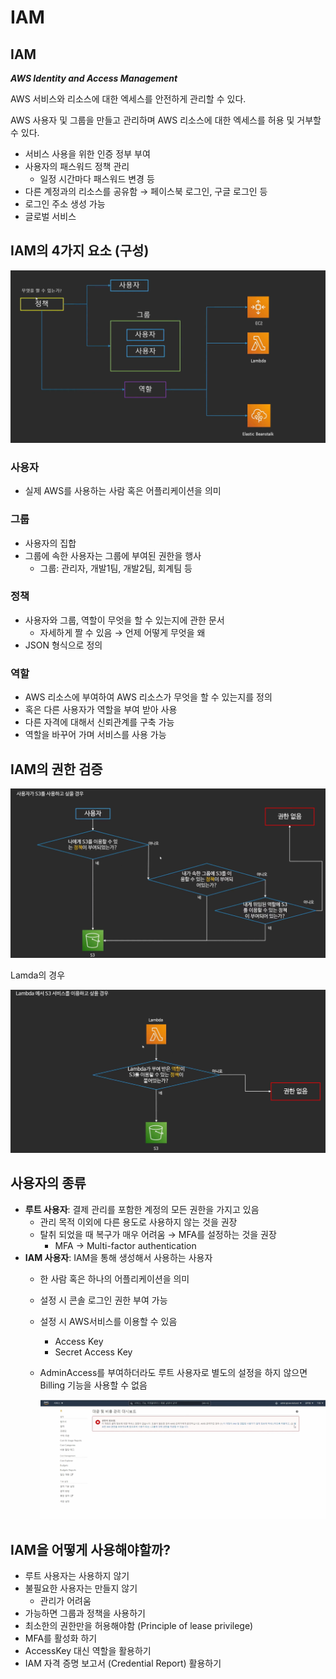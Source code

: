 # IAM

## **IAM**

***AWS Identity and Access Management***

AWS 서비스와 리소스에 대한 엑세스를 안전하게 관리할 수 있다.

AWS 사용자 및 그룹을 만들고 관리하며 AWS 리소스에 대한 엑세스를 허용 및 거부할 수 있다.

- 서비스 사용을 위한 인증 정부 부여
- 사용자의 패스워드 정책 관리
    - 일정 시간마다 패스워드 변경 등
- 다른 계정과의 리소스를 공유함 → 페이스북 로그인, 구글 로그인 등
- 로그인 주소 생성 가능
- 글로벌 서비스

## **IAM의 4가지 요소 (구성)**

![Image](./media/4-1.png)

### 사용자

- 실제 AWS를 사용하는 사람 혹은 어플리케이션을 의미

### 그룹

- 사용자의 집합
- 그룹에 속한 사용자는 그룹에 부여된 권한을 행사
    - 그룹: 관리자, 개발1팀, 개발2팀, 회계팀 등

### 정책

- 사용자와 그룹, 역할이 무엇을 할 수 있는지에 관한 문서
    - 자세하게 짤 수 있음 → 언제 어떻게 무엇을 왜
- JSON 형식으로 정의

### 역할

- AWS 리소스에 부여하여 AWS 리소스가 무엇을 할 수 있는지를 정의
- 혹은 다른 사용자가 역할을 부여 받아 사용
- 다른 자격에 대해서 신뢰관계를 구축 가능
- 역할을 바꾸어 가며 서비스를 사용 가능

## **IAM의 권한 검증**

![Image](./media/4-2.png)

Lamda의 경우

![Image](./media/4-3.png)

## **사용자의 종류**

- **루트 사용자**: 결제 관리를 포함한 계정의 모든 권한을 가지고 있음
    - 관리 목적 이외에 다른 용도로 사용하지 않는 것을 권장
    - 탈취 되었을 때 복구가 매우 어려움 → MFA를 설정하는 것을 권장
        - MFA → Multi-factor authentication
- **IAM 사용자**: IAM을 통해 생성해서 사용하는 사용자
    - 한 사람 혹은 하나의 어플리케이션을 의미
    - 설정 시 콘솔 로그인 권한 부여 가능
    - 설정 시 AWS서비스를 이용할 수 있음
        - Access Key
        - Secret Access Key
    - AdminAccess를 부여하더라도 루트 사용자로 별도의 설정을 하지 않으면 Billing 기능을 사용할 수 없음
        
        ![Image](./media/4-4.png)
        

## **IAM을 어떻게 사용해야할까?**

- 루트 사용자는 사용하지 않기
- 불필요한 사용자는 만들지 않기
    - 관리가 어려움
- 가능하면 그룹과 정책을 사용하기
- 최소한의 권한만을 허용해야함 (Principle of lease privilege)
- MFA를 활성화 하기
- AccessKey 대신 역할을 활용하기
- IAM 자격 증명 보고서 (Credential Report) 활용하기
